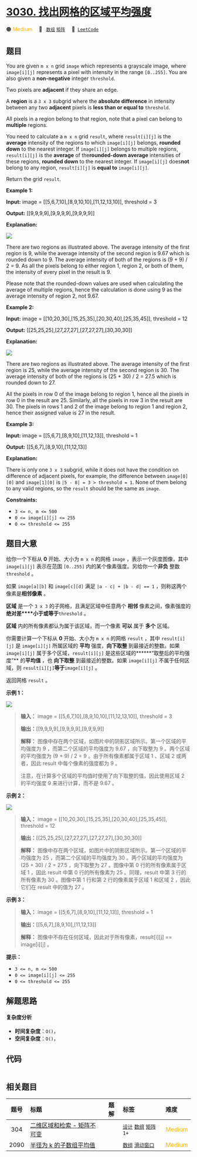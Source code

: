 # [3030. 找出网格的区域平均强度](https://leetcode.com/problems/find-the-grid-of-region-average)

🟠 <font color=#ffb800>Medium</font>&emsp; 🔖&ensp; [`数组`](/tag/array.md) [`矩阵`](/tag/matrix.md)&emsp; 🔗&ensp;[`LeetCode`](https://leetcode.com/problems/find-the-grid-of-region-average)

## 题目

You are given `m x n` grid `image` which represents a grayscale image, where
`image[i][j]` represents a pixel with intensity in the range `[0..255]`. You
are also given a **non-negative** integer `threshold`.

Two pixels are **adjacent** if they share an edge.

A **region** is a `3 x 3` subgrid where the **absolute difference** in
intensity between any two **adjacent** pixels is **less than or equal to**
`threshold`.

All pixels in a region belong to that region, note that a pixel can belong to
**multiple** regions.

You need to calculate a `m x n` grid `result`, where `result[i][j]` is the
**average** intensity of the regions to which `image[i][j]` belongs, **rounded
down** to the nearest integer. If `image[i][j]` belongs to multiple regions,
`result[i][j]` is the **average** of the**rounded-down average** intensities
of these regions, **rounded down** to the nearest integer. If `image[i][j]`
does**not** belong to any region, `result[i][j]` is **equal to**
`image[i][j]`.

Return the grid `result`.



**Example 1:**

**Input:** image = [[5,6,7,10],[8,9,10,10],[11,12,13,10]], threshold = 3

**Output:** [[9,9,9,9],[9,9,9,9],[9,9,9,9]]

**Explanation:**

![](https://assets.leetcode.com/uploads/2023/12/21/example0corrected.png)

There are two regions as illustrated above. The average intensity of the first
region is 9, while the average intensity of the second region is 9.67 which is
rounded down to 9. The average intensity of both of the regions is (9 + 9) / 2
= 9. As all the pixels belong to either region 1, region 2, or both of them,
the intensity of every pixel in the result is 9.

Please note that the rounded-down values are used when calculating the average
of multiple regions, hence the calculation is done using 9 as the average
intensity of region 2, not 9.67.

**Example 2:**

**Input:** image = [[10,20,30],[15,25,35],[20,30,40],[25,35,45]], threshold =
12

**Output:** [[25,25,25],[27,27,27],[27,27,27],[30,30,30]]

**Explanation:**

![](https://assets.leetcode.com/uploads/2023/12/21/example1corrected.png)

There are two regions as illustrated above. The average intensity of the first
region is 25, while the average intensity of the second region is 30. The
average intensity of both of the regions is (25 + 30) / 2 = 27.5 which is
rounded down to 27.

All the pixels in row 0 of the image belong to region 1, hence all the pixels
in row 0 in the result are 25. Similarly, all the pixels in row 3 in the
result are 30. The pixels in rows 1 and 2 of the image belong to region 1 and
region 2, hence their assigned value is 27 in the result.

**Example 3:**

**Input:** image = [[5,6,7],[8,9,10],[11,12,13]], threshold = 1

**Output:** [[5,6,7],[8,9,10],[11,12,13]]

**Explanation:**

There is only one `3 x 3` subgrid, while it does not have the condition on
difference of adjacent pixels, for example, the difference between
`image[0][0]` and `image[1][0]` is `|5 - 8| = 3 > threshold = 1`. None of them
belong to any valid regions, so the `result` should be the same as `image`.



**Constraints:**

  * `3 <= n, m <= 500`
  * `0 <= image[i][j] <= 255`
  * `0 <= threshold <= 255`


## 题目大意

给你一个下标从 **0** 开始、大小为 `m x n` 的网格 `image` ，表示一个灰度图像，其中 `image[i][j]` 表示在范围
`[0..255]` 内的某个像素强度。另给你一个**非负** 整数 `threshold` 。

如果 `image[a][b]` 和 `image[c][d]` 满足 `|a - c| + |b - d| == 1` ，则称这两个像素是**相邻像素**
。

**区域** 是一个 `3 x 3` 的子网格，且满足区域中任意两个 **相邻**
像素之间，像素强度的**绝对差****小于或等于**`threshold` 。

**区域** 内的所有像素都认为属于该区域，而一个像素 **可以** 属于 **多个** 区域。

你需要计算一个下标从 **0** 开始、大小为 `m x n` 的网格 `result` ，其中 `result[i][j]` 是
`image[i][j]` 所属区域的 **平均** 强度，**向下取整** 到最接近的整数。如果 `image[i][j]`
属于多个区域，`result[i][j]` 是这些区域的******“取整后的平均强度”** 的**平均值** ，也 **向下取整** 到最接近的整数。如果
`image[i][j]` 不属于任何区域，则 `result[i][j]`**等于**`image[i][j]` 。

返回网格 `result` 。



**示例 1：**

![](https://assets.leetcode.com/uploads/2023/12/21/example0corrected.png)

> 
> 
> 
> 
> 
> **输入：** image = [[5,6,7,10],[8,9,10,10],[11,12,13,10]], threshold = 3
> 
> **输出：**[[9,9,9,9],[9,9,9,9],[9,9,9,9]]
> 
> **解释：** 图像中存在两个区域，如图片中的阴影区域所示。第一个区域的平均强度为 9 ，而第二个区域的平均强度为 9.67 ，向下取整为 9 。两个区域的平均强度为 (9 + 9) / 2 = 9 。由于所有像素都属于区域 1 、区域 2 或两者，因此 result 中每个像素的强度都为 9 。
> 
> 注意，在计算多个区域的平均值时使用了向下取整的值，因此使用区域 2 的平均强度 9 来进行计算，而不是 9.67 。
> 
> 

**示例 2：**

![](https://assets.leetcode.com/uploads/2023/12/21/example1corrected.png)

> 
> 
> 
> 
> 
> **输入：** image = [[10,20,30],[15,25,35],[20,30,40],[25,35,45]], threshold = 12
> 
> **输出：**[[25,25,25],[27,27,27],[27,27,27],[30,30,30]]
> 
> **解释：** 图像中存在两个区域，如图片中的阴影区域所示。第一个区域的平均强度为 25 ，而第二个区域的平均强度为 30 。两个区域的平均强度为 (25 + 30) / 2 = 27.5 ，向下取整为 27 。图像中第 0 行的所有像素属于区域 1 ，因此 result 中第 0 行的所有像素为 25 。同理，result 中第 3 行的所有像素为 30 。图像中第 1 行和第 2 行的像素属于区域 1 和区域 2 ，因此它们在 result 中的值为 27 。
> 
> 

**示例 3：**

> 
> 
> 
> 
> 
> **输入：** image = [[5,6,7],[8,9,10],[11,12,13]], threshold = 1
> 
> **输出：**[[5,6,7],[8,9,10],[11,12,13]]
> 
> **解释：** 图像中不存在任何区域，因此对于所有像素，result[i][j] == image[i][j] 。
> 
> 



**提示：**

  * `3 <= n, m <= 500`
  * `0 <= image[i][j] <= 255`
  * `0 <= threshold <= 255`


## 解题思路

#### 复杂度分析

- **时间复杂度**：`O()`，
- **空间复杂度**：`O()`，

## 代码

```javascript

```

## 相关题目

<!-- prettier-ignore -->
| 题号 | 标题 | 题解 | 标签 | 难度 |
| :------: | :------ | :------: | :------ | :------ |
| 304 | [二维区域和检索 - 矩阵不可变](https://leetcode.com/problems/range-sum-query-2d-immutable) |  |  [`设计`](/tag/design.md) [`数组`](/tag/array.md) [`矩阵`](/tag/matrix.md) `1+` | <font color=#ffb800>Medium</font> |
| 2090 | [半径为 k 的子数组平均值](https://leetcode.com/problems/k-radius-subarray-averages) |  |  [`数组`](/tag/array.md) [`滑动窗口`](/tag/sliding-window.md) | <font color=#ffb800>Medium</font> |